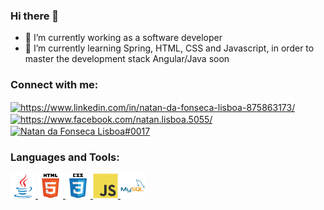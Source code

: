 ### Hi there 👋

- 🔭 I’m currently working as a software developer
- 🌱 I’m currently learning Spring, HTML, CSS and Javascript, in order to master the development stack Angular/Java soon
<!--
- 👯 I’m looking to collaborate on ...
- 💬 Ask me about ...
- 📫 How to reach me: ...
- 😄 Pronouns: ...
- ⚡ Fun fact: ...
-->

<h3 align="left">Connect with me:</h3>
<p align="left">
<a href="https://www.linkedin.com/in/natan-da-fonseca-lisboa-875863173/" target="blank"><img align="center" src="https://cdn.jsdelivr.net/npm/simple-icons@3.0.1/icons/linkedin.svg" alt="https://www.linkedin.com/in/natan-da-fonseca-lisboa-875863173/" height="30" width="40" /></a>
<a href="https://www.facebook.com/natan.lisboa.5055/" target="blank"><img align="center" src="https://cdn.jsdelivr.net/npm/simple-icons@3.0.1/icons/facebook.svg" alt="https://www.facebook.com/natan.lisboa.5055/" height="30" width="40" /></a>
<a href="https://discord.gg/Natan da Fonseca Lisboa#0017" target="blank"><img align="center" src="https://cdn.jsdelivr.net/npm/simple-icons@3.0.1/icons/discord.svg" alt="Natan da Fonseca Lisboa#0017" height="30" width="40" /></a>
</p>

<h3 align="left">Languages and Tools:</h3>
<p align="left"> <a href="https://www.java.com" target="_blank"> <img src="https://raw.githubusercontent.com/devicons/devicon/master/icons/java/java-original.svg" alt="java" width="40" height="40"/> </a> <a href="https://www.python.org" target="_blank"> </a> <a href="https://www.w3.org/html/" target="_blank"> <img src="https://raw.githubusercontent.com/devicons/devicon/master/icons/html5/html5-original-wordmark.svg" alt="html5" width="40" height="40"/> </a> <a href="https://www.w3schools.com/css/" target="_blank"> <img src="https://raw.githubusercontent.com/devicons/devicon/master/icons/css3/css3-original-wordmark.svg" alt="css3" width="40" height="40"/> </a> <a href="https://developer.mozilla.org/en-US/docs/Web/JavaScript" target="_blank"> <img src="https://raw.githubusercontent.com/devicons/devicon/master/icons/javascript/javascript-original.svg" alt="javascript" width="40" height="40"/> </a> <a href="https://www.mysql.com/" target="_blank"> <img src="https://raw.githubusercontent.com/devicons/devicon/master/icons/mysql/mysql-original-wordmark.svg" alt="mysql" width="40" height="40"/> </a> </p>
